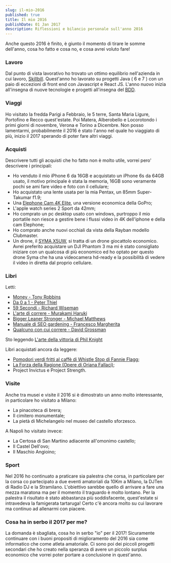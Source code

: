 ```yaml
---
slug: il-mio-2016
published: true
title: Il mio 2016
publishDate: 01 Jan 2017
description: Riflessioni e bilancio personale sull'anno 2016
---
```


Anche questo 2016 è finito, è giunto il momento di tirare le somme dell'anno, cosa ho fatto e cosa no, e cosa avrei voluto fare!

<!--more-->

### Lavoro

Dal punto di vista lavorativo ho trovato un ottimo equilibrio nell'azienda in cui lavoro, [Skillbill](http://www.skillbill.it/). Quest'anno ho lavorato su progetti Java ( 6 e 7 ) con un paio di eccezioni di front end con Javascript e React JS. L'anno nuovo inizia all'insegna di nuove tecnologie e progetti all'insegna del [BDD](https://en.wikipedia.org/wiki/Behavior-driven_development).

### Viaggi

Ho visitato la fredda Parigi a Febbraio, le 5 terre, Santa Maria Ligure, Portofino e Recco quest'estate. Poi Matera, Alberobello e Locorotondo i primi giorni di novembre, Verona e Torino a Dicembre. Non posso lamentarmi, probabilmente il 2016 è stato l'anno nel quale ho viaggiato di più, inizio il 2017 sperando di poter fare altri viaggi.

### Acquisti

Descrivere tutti gli acquisti che ho fatto non è molto utile, vorrei pero' descrivere i principali:

- Ho venduto il mio iPhone 6 da 16GB e acquistato un iPhone 6s da 64GB usato, il motivo principale è stata la memoria, 16GB sono veramente pochi se ami fare video e foto con il cellulare;
- Ho acquistato una lente usata per la mia Pentax, un 85mm Super-Takumar f1.9;
- Una [Elephone Cam 4K Elite](http://amzn.to/2hHsDnv), una versione economica della GoPro;
- L'apple watch series 2 Sport da 42mm;
- Ho comprato un pc desktop usato con windows, purtroppo il mio portatile non riesce a gestire bene i flussi video in 4K dell'iphone e della cam Elephone;
- Ho comprato anche nuovi occhiali da vista della Rayban modello Clubmaster.
- Un drone, il [SYMA X5UW](http://amzn.to/2isqg4P), si tratta di un drone giocattolo economico. Avrei preferito acquistare un DJI Phantom 3 ma mi è stato consigliato iniziare con un qualcosa di più economico ed ho optato per questo drone Syma che ha una videocamera hd-ready e la possibilità di vedere il video in diretta dal proprio cellulare.

### Libri

Letti:
- [Money - Tony Robbins](http://amzn.to/2hZDZiG)
- [Da 0 a 1 - Peter Thiel](http://amzn.to/2hDlCyT)
- [59 Secondi - Richard Wiseman](http://amzn.to/2hHiHsk)
- [L'arte di correre - Murakami Haruki](http://amzn.to/2iEuG8p)
- [Bigger Leaner Stronger - Michael Matthews](http://amzn.to/2iEvzhk)
- [Manuale di SEO gardening - Francesco Margherita](http://amzn.to/2hZFXzD)
- [Qualcuno con cui correre - David Grossman](http://amzn.to/2hHCZ6O)

Sto leggendo [L'arte della vittoria di Phil Knight](http://amzn.to/2h8KtPJ)

Libri acquistati ancora da leggere:
- [Pomodori verdi fritti al caffè di Whistle Stop di Fannie Flagg](http://amzn.to/2hHcr5L);
- [La Forza della Ragione (Opere di Oriana Fallaci)](http://amzn.to/2hH14c9);
- Project Invictus e Project Strength.

### Visite

Anche tra musei e visite il 2016 si è dimostrato un anno molto interessante, in particolare ho visitato a Milano:
- La pinacoteca di brera;
- Il cimitero monumentale;
- La pietà di Michelangelo nel museo del castello sforzesco.

A Napoli ho visitato invece:
- La Certosa di San Martino adiacente all'omonimo castello;
- Il Castel Dell'ovo;
- Il Maschio Angioino;

### Sport

Nel 2016 ho continuato a praticare sia palestra che corsa, in particolare per la corsa co partecipato a due eventi amatoriali da 10Km a Milano, la DJTen di Radio DJ e la Stramilano. L'obiettivo sarebbe quello di arrivare a fare una mezza maratona ma per il momento il traguardo è molto lontano. Per la palestra il risultato è stato abbastanza più soddisfacente, quest'estate si intravedeva la famigerata tartaruga! Certo c'è ancora molto su cui lavorare ma continuo ad allenarmi con piacere.

### Cosa ha in serbo il 2017 per me?

La domanda è sbagliata, cosa ho in serbo "io" per il 2017! Sicuramente continuare con i buoni propositi di miglioramento del 2016 sia come informatico che come atleta amatoriale. Ci sono poi dei piccoli progetti secondari che ho creato nella speranza di avere un piccolo surplus economico che vorrei poter portare a conclusione in quest'anno.
